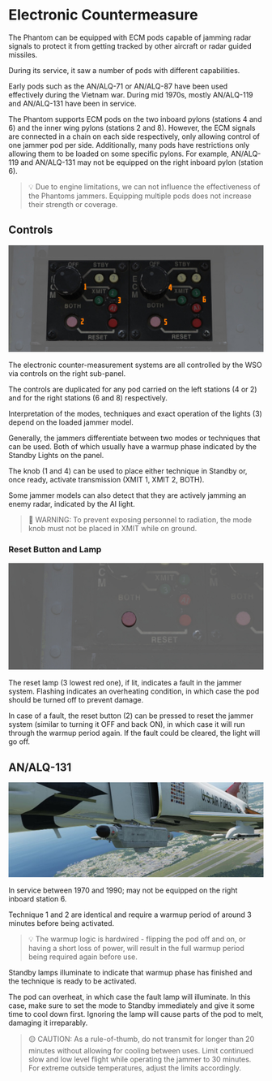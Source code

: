 # Electronic Countermeasure

The Phantom can be equipped with ECM pods capable of jamming radar signals to
protect it from getting tracked by other aircraft or radar guided missiles.

During its service, it saw a number of pods with different capabilities.

Early pods such as the AN/ALQ-71 or AN/ALQ-87 have been used effectively during
the Vietnam war. During mid 1970s, mostly AN/ALQ-119 and AN/ALQ-131 have been in
service.

The Phantom supports ECM pods on the two inboard pylons (stations 4 and 6) and
the inner wing pylons (stations 2 and 8). However, the ECM signals are connected
in a chain on each side respectively, only allowing control of one jammer pod
per side. Additionally, many pods have restrictions only allowing them to be
loaded on some specific pylons. For example, AN/ALQ-119 and AN/ALQ-131 may not
be equipped on the right inboard pylon (station 6).

> 💡 Due to engine limitations, we can not influence the effectiveness
> of the Phantoms jammers.
> Equipping multiple pods does not increase their strength or coverage.

## Controls

![ecm](../../img/wso_ecm_control_panel.jpg)

The electronic counter-measurement systems are all controlled by
the WSO via controls on the right sub-panel.

The controls are duplicated for any pod carried on the left stations (<num>4</num> or <num>2</num>)
and for the right stations (<num>6</num> and <num>8</num>) respectively.

Interpretation of the modes, techniques and exact operation of the lights (<num>3</num>)
depend on the loaded jammer model.

Generally, the jammers differentiate between two modes or techniques that can be used.
Both of which usually have a warmup phase indicated by the Standby Lights on the panel.

The knob (<num>1</num> and <num>4</num>) can be used to place either technique in Standby or, once ready,
activate transmission (XMIT 1, XMIT 2, BOTH).

Some jammer models can also detect that they are actively jamming an enemy radar,
indicated by the AI light.

> 🔴 WARNING: To prevent exposing personnel to radiation, the mode knob must not
> be placed in XMIT while on ground.

### Reset Button and Lamp

![ecm](../../img/wso_ecm_reset_button.jpg)

The reset lamp (<num>3</num> lowest red one), if lit, indicates a fault in the jammer system.
Flashing indicates an overheating condition, in which case the pod
should be turned off to prevent damage.

In case of a fault, the reset button (<num>2</num>) can be pressed to reset the
jammer system (similar to turning it OFF and back ON), in which case it will
run through the warmup period again. If the fault could be cleared, the light will go off.

## AN/ALQ-131

![AN/ALQ-131](../../img/f4_ext_ecm_pod.jpg)

In service between 1970 and 1990; may not be equipped on the right inboard station 6.

Technique 1 and 2 are identical and require a warmup period of around 3 minutes
before being activated.

> 💡 The warmup logic is hardwired - flipping the pod off and on, or having a
> short loss of power, will result in the full warmup period being required again before use.

Standby lamps illuminate to indicate that warmup phase has finished and the
technique is ready to be activated.

The pod can overheat, in which case the fault lamp will illuminate.
In this case, make sure to set the mode to Standby immediately and give it some time to
cool down first. Ignoring the lamp will cause parts of the pod to melt, damaging
it irreparably.

> 🟡 CAUTION: As a rule-of-thumb, do not transmit
> for longer than 20 minutes without allowing for cooling between uses.
> Limit continued slow and low level flight while operating the jammer to 30 minutes.
> For extreme outside temperatures, adjust the limits accordingly.
